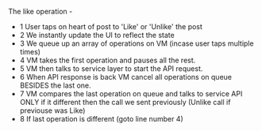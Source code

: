 The like operation - 

* 1 User taps on heart of post to 'Like' or 'Unlike' the post 
* 2 We instantly update the UI to reflect the state
* 3 We queue up an array of operations on VM (incase user taps multiple times)
* 4 VM takes the first operation and pauses all the rest.
* 5 VM then talks to service layer to start the API request.
* 6 When API response is back VM cancel all operations on queue BESIDES the last one.
* 7 VM compares the last operation on queue and talks to service API ONLY if it different then the call we sent previously (Unlike call if previouse was Like)
* 8 If last operation is different (goto line number 4)


